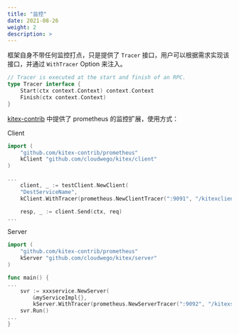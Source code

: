 ```yaml
---
title: "监控"
date: 2021-08-26
weight: 2
description: >
---
```


框架自身不带任何监控打点，只是提供了 `Tracer` 接口，用户可以根据需求实现该接口，并通过 `WithTracer` Option 来注入。

```go
// Tracer is executed at the start and finish of an RPC.
type Tracer interface {
    Start(ctx context.Context) context.Context
    Finish(ctx context.Context)
}
```

[kitex-contrib](https://github.com/kitex-contrib) 中提供了 prometheus 的监控扩展，使用方式：

Client

```go
import (
    "github.com/kitex-contrib/prometheus"
    kClient "github.com/cloudwego/kitex/client"
)

...
	client, _ := testClient.NewClient(
	"DestServiceName",
	kClient.WithTracer(prometheus.NewClientTracer(":9091", "/kitexclient")))

	resp, _ := client.Send(ctx, req)
...
```

Server

```go
import (
    "github.com/kitex-contrib/prometheus"
    kServer "github.com/cloudwego/kitex/server"
)

func main() {
...
	svr := xxxservice.NewServer(
	    &myServiceImpl{},
	    kServer.WithTracer(prometheus.NewServerTracer(":9092", "/kitexserver")))
	svr.Run()
...
}
```